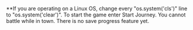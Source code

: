 **If you are operating on a Linux OS, change every "os.system('cls')" line to "os.system('clear')".
To start the game enter Start Journey.
You cannot battle while in town.
There is no save progress feature yet.
